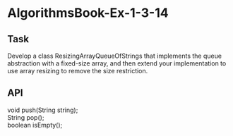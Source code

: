 # AlgorithmsBook-Ex-1-3-14

Task
----
Develop a class ResizingArrayQueueOfStrings that implements the queue abstraction with a fixed-size array,
and then extend your implementation to use array resizing to remove the size restriction.

API
---
void push(String string);<br/>
String pop();<br/>
boolean isEmpty();

